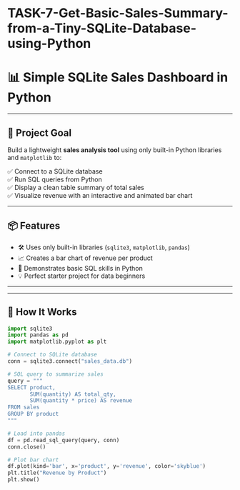 ﻿# TASK-7-Get-Basic-Sales-Summary-from-a-Tiny-SQLite-Database-using-Python


# 📊 Simple SQLite Sales Dashboard in Python

---

## 🎯 Project Goal

Build a lightweight **sales analysis tool** using only built-in Python libraries and `matplotlib` to:

✅ Connect to a SQLite database  
✅ Run SQL queries from Python  
✅ Display a clean table summary of total sales  
✅ Visualize revenue with an interactive and animated bar chart

---

## 📦 Features

- 🛠️ Uses only built-in libraries (`sqlite3`, `matplotlib`, `pandas`)
- 📈 Creates a bar chart of revenue per product
- 🧠 Demonstrates basic SQL skills in Python
- 💡 Perfect starter project for data beginners

---

---

## 🧪 How It Works

```python
import sqlite3
import pandas as pd
import matplotlib.pyplot as plt

# Connect to SQLite database
conn = sqlite3.connect("sales_data.db")

# SQL query to summarize sales
query = """
SELECT product, 
       SUM(quantity) AS total_qty, 
       SUM(quantity * price) AS revenue 
FROM sales 
GROUP BY product
"""

# Load into pandas
df = pd.read_sql_query(query, conn)
conn.close()

# Plot bar chart
df.plot(kind='bar', x='product', y='revenue', color='skyblue')
plt.title("Revenue by Product")
plt.show()
